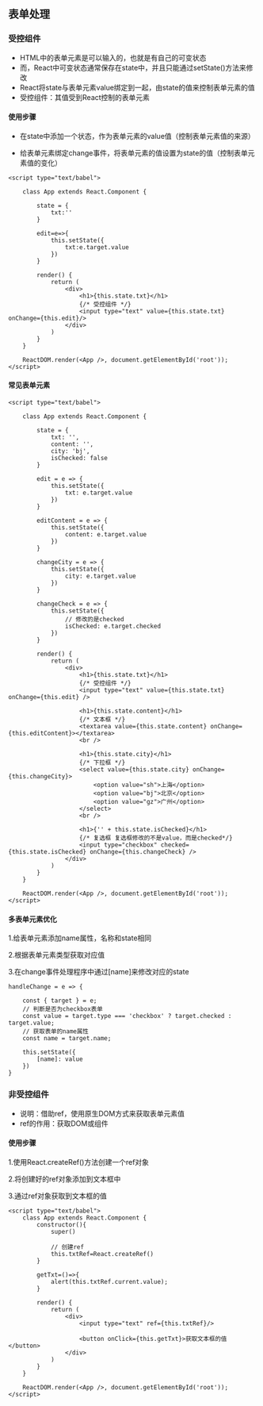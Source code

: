 ## 表单处理

### 受控组件

- HTML中的表单元素是可以输入的，也就是有自己的可变状态
- 而，React中可变状态通常保存在state中，并且只能通过setState()方法来修改
- React将state与表单元素value绑定到一起，由state的值来控制表单元素的值
- 受控组件：其值受到React控制的表单元素



#### 使用步骤

- 在state中添加一个状态，作为表单元素的value值（控制表单元素值的来源）

- 给表单元素绑定change事件，将表单元素的值设置为state的值（控制表单元素值的变化）



```react
<script type="text/babel">

    class App extends React.Component {

        state = {
            txt:''
        }

        edit=e=>{
            this.setState({
                txt:e.target.value
            })
        }

        render() {
            return (
                <div>   
                    <h1>{this.state.txt}</h1>
                    {/* 受控组件 */}
                    <input type="text" value={this.state.txt} onChange={this.edit}/>
                </div>
            )
        }
    }

    ReactDOM.render(<App />, document.getElementById('root'));
</script>
```



#### 常见表单元素

```react
<script type="text/babel">

    class App extends React.Component {

        state = {
            txt: '',
            content: '',
            city: 'bj',
            isChecked: false
        }

        edit = e => {
            this.setState({
                txt: e.target.value
            })
        }

        editContent = e => {
            this.setState({
                content: e.target.value
            })
        }

        changeCity = e => {
            this.setState({
                city: e.target.value
            })
        }

        changeCheck = e => {
            this.setState({
                // 修改的是checked
                isChecked: e.target.checked
            })
        }

        render() {
            return (
                <div>
                    <h1>{this.state.txt}</h1>
                    {/* 受控组件 */}
                    <input type="text" value={this.state.txt} onChange={this.edit} />

                    <h1>{this.state.content}</h1>
                    {/* 文本框 */}
                    <textarea value={this.state.content} onChange={this.editContent}></textarea>
                    <br />

                    <h1>{this.state.city}</h1>
                    {/* 下拉框 */}
                    <select value={this.state.city} onChange={this.changeCity}>
                        <option value="sh">上海</option>
                        <option value="bj">北京</option>
                        <option value="gz">广州</option>
                    </select>
                    <br />

                    <h1>{'' + this.state.isChecked}</h1>
                    {/* 复选框 复选框修改的不是value，而是checked*/}
                    <input type="checkbox" checked={this.state.isChecked} onChange={this.changeCheck} />
                </div>
            )
        }
    }

    ReactDOM.render(<App />, document.getElementById('root'));
</script>
```



#### 多表单元素优化

1.给表单元素添加name属性，名称和state相同

2.根据表单元素类型获取对应值

3.在change事件处理程序中通过[name]来修改对应的state

```react
handleChange = e => {

    const { target } = e;
    // 判断是否为checkbox表单
    const value = target.type === 'checkbox' ? target.checked : target.value;
    // 获取表单的name属性
    const name = target.name;

    this.setState({
        [name]: value
    })
}
```



### 非受控组件

- 说明：借助ref，使用原生DOM方式来获取表单元素值
- ref的作用：获取DOM或组件

#### 使用步骤

1.使用React.createRef()方法创建一个ref对象

2.将创建好的ref对象添加到文本框中

3.通过ref对象获取到文本框的值



```react
<script type="text/babel">
    class App extends React.Component {
        constructor(){
            super()

            // 创建ref
            this.txtRef=React.createRef()
        }

        getTxt=()=>{
            alert(this.txtRef.current.value);
        }

        render() {
            return (
                <div>
                    <input type="text" ref={this.txtRef}/>

                    <button onClick={this.getTxt}>获取文本框的值</button>
                </div>
            )
        }
    }

    ReactDOM.render(<App />, document.getElementById('root'));
</script>
```

